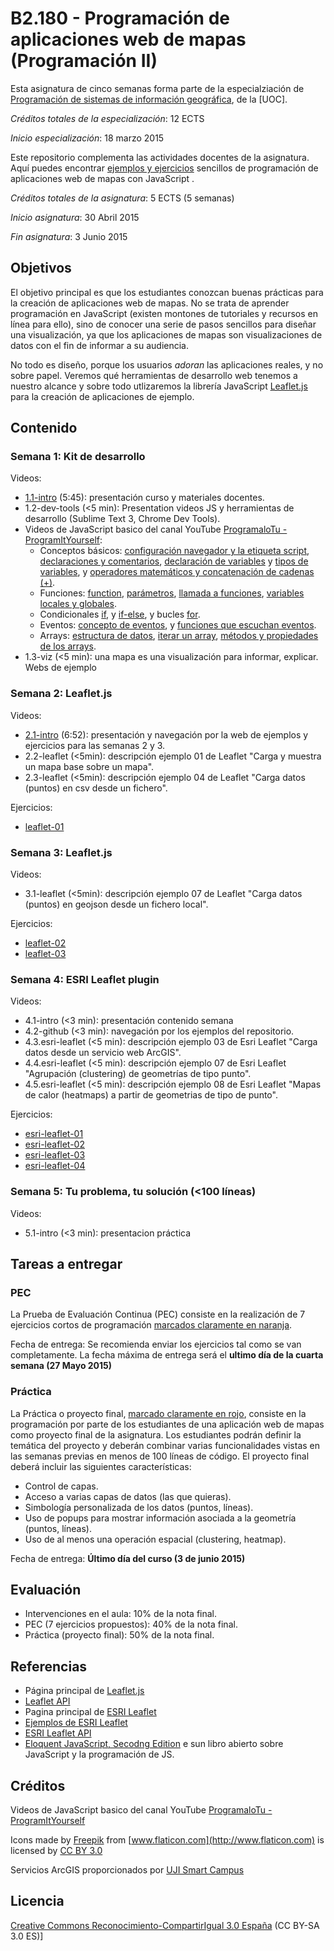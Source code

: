 # B2.180 - Programación de aplicaciones web de mapas (Programación II)

Esta asignatura de cinco semanas forma parte de la especialziación de [Programación de sistemas de información geográfica](http://estudios.uoc.edu/es/masters-posgrados-especializaciones/especializacion/informatica-multimedia-telecomunicacion/programacion-desarrollo-sistemas-informacion-geografica/), de la [UOC]. 

*Créditos totales de la especialización*: 12 ECTS

*Inicio especialización*: 18 marzo 2015

Este repositorio complementa las actividades docentes de la asignatura. Aquí puedes encontrar [ejemplos y ejercicios](http://cgranell.github.io/course-webmapping/) sencillos de programación de aplicaciones web de mapas con JavaScript .  

*Créditos totales de la asignatura*: 5 ECTS (5 semanas)

*Inicio asignatura*: 30 Abril 2015 

*Fin asignatura*: 3 Junio 2015 

## Objetivos
El objetivo principal es que los estudiantes conozcan buenas prácticas para la creación de aplicaciones web de mapas. No se trata de aprender programación  en JavaScript (existen montones de tutoriales y recursos en línea para ello), sino de conocer una serie de pasos sencillos para diseñar una visualización, ya que los aplicaciones de mapas son visualizaciones de datos con el fin de informar a su audiencia. 

No todo es diseño, porque los usuarios *adoran* las aplicaciones reales, y no sobre papel. Veremos qué herramientas de desarrollo web tenemos a nuestro alcance y sobre todo utlizaremos la librería JavaScript [Leaflet.js](http://leafletjs.com/) para la creación de aplicaciones de ejemplo.  

## Contenido

### Semana 1: Kit de desarrollo
Videos:
* [1.1-intro](https://www.dropbox.com/s/nqmognaba6omzj0/uoc-1.1-intro.mp4?dl=0) (5:45): presentación curso y materiales docentes.
* 1.2-dev-tools (<5 min): Presentation videos JS y herramientas de desarrollo (Sublime Text 3, Chrome Dev Tools). 
* Videos de JavaScript basico del canal YouTube [ProgramaloTu - ProgramItYourself](https://www.youtube.com/playlist?list=PLA505F7842858BD06):
    * Conceptos básicos: [configuración navegador y la etiqueta script](https://www.youtube.com/watch?v=i5gZvW99WHU), [declaraciones y comentarios](https://www.youtube.com/watch?v=xkIezoi2JEM), [declaración de variables](https://www.youtube.com/watch?v=Exjy8Mnlao4) y [tipos de variables](https://www.youtube.com/watch?v=Gyjd7CI52Og&list=PLA505F7842858BD06&index=4), y  [operadores matemáticos y concatenación de cadenas (+)](https://www.youtube.com/watch?v=dP1KVNJxauA&list=PLA505F7842858BD06&index=5).
    * Funciones: [function](https://www.youtube.com/watch?v=4catKCNXFe0&index=6&list=PLA505F7842858BD06), [parámetros](https://www.youtube.com/watch?v=z3T0KOckcPM&list=PLA505F7842858BD06&index=7), [llamada a funciones](https://www.youtube.com/watch?v=fMTkPyAPil8&list=PLA505F7842858BD06&index=8), [variables locales y globales](https://www.youtube.com/watch?v=xQNPddQi_q0&list=PLA505F7842858BD06&index=9).
    * Condicionales [if](https://www.youtube.com/watch?v=H7duRLcaBT4&list=PLA505F7842858BD06&index=10), y [if-else](https://www.youtube.com/watch?v=o1drbk7KWak&list=PLA505F7842858BD06&index=11), y bucles [for](https://www.youtube.com/watch?v=gNNAuh9SUbw&index=16&list=PLA505F7842858BD06).
    * Eventos: [concepto de eventos](https://www.youtube.com/watch?v=Cj9Mhab0R0g&index=19&list=PLA505F7842858BD06), y [funciones que escuchan eventos](https://www.youtube.com/watch?v=MWxwZirp77g&index=20&list=PLA505F7842858BD06).
    * Arrays: [estructura de datos](https://www.youtube.com/watch?v=OqyeScn8nBk&index=27&list=PLA505F7842858BD06), [iterar un array](https://www.youtube.com/watch?v=raIMZdjx-aY&index=29&list=PLA505F7842858BD06), [métodos y propiedades de los arrays](https://www.youtube.com/watch?v=ukVj5wJz724&index=30&list=PLA505F7842858BD06). 
* 1.3-viz (<5 min): una mapa es una visualización para informar, explicar. Webs de ejemplo 

### Semana 2: Leaflet.js 
Videos:
* [2.1-intro](https://www.dropbox.com/s/pgp0c4uuas15upr/uoc-2.1-intro.mp4?dl=0) (6:52): presentación y navegación por la web de ejemplos y ejercicios para las semanas 2 y 3. 
* 2.2-leaflet (<5min): descripción ejemplo 01 de Leaflet "Carga y muestra un mapa base sobre un mapa".
* 2.3-leaflet (<5min): descripción ejemplo 04 de Leaflet "Carga datos (puntos) en csv desde un fichero".

Ejercicios: 
* [leaflet-01](http://cgranell.github.io/course-webmapping/exercises-leaflet/01-template.html)

### Semana 3: Leaflet.js 
Videos:
* 3.1-leaflet (<5min): descripción ejemplo 07 de Leaflet "Carga datos (puntos) en geojson desde un fichero local".

Ejercicios:
* [leaflet-02](http://cgranell.github.io/course-webmapping/exercises-leaflet/02-template.html)
* [leaflet-03](http://cgranell.github.io/course-webmapping/exercises-leaflet/03-template.html)  


### Semana 4: ESRI Leaflet plugin
Videos:
* 4.1-intro (<3 min): presentación contenido semana 
* 4.2-github (<3 min): navegación por los ejemplos del repositorio. 
* 4.3.esri-leaflet (<5 min): descripción ejemplo 03 de Esri Leaflet "Carga datos desde un servicio web ArcGIS".
* 4.4.esri-leaflet (<5 min): descripción ejemplo 07 de Esri Leaflet "Agrupación (clustering) de geometrías de tipo punto".
* 4.5.esri-leaflet (<5 min): descripción ejemplo 08 de Esri Leaflet "Mapas de calor (heatmaps) a partir de geometrias de tipo de punto".

Ejercicios:
* [esri-leaflet-01](http://cgranell.github.io/course-webmapping/exercises-esri-leaflet/01-template.html)
* [esri-leaflet-02](http://cgranell.github.io/course-webmapping/exercises-esri-leaflet/02-template.html)
* [esri-leaflet-03](http://cgranell.github.io/course-webmapping/exercises-esri-leaflet/03-template.html)
* [esri-leaflet-04](http://cgranell.github.io/course-webmapping/exercises-esri-leaflet/04-template.html)

### Semana 5: Tu problema, tu solución (<100 líneas) 
Videos:
* 5.1-intro (<3 min): presentacion práctica 

## Tareas a entregar
### PEC
La Prueba de Evaluación Continua (PEC) consiste en la realización de 7  ejercicios cortos de programación [marcados claramente en naranja](http://cgranell.github.io/course-webmapping/).

Fecha de entrega: Se recomienda enviar los ejercicios tal como se van completamente. La fecha máxima de entrega será el **ultimo día de la cuarta semana (27 Mayo 2015)**

### Práctica 
La Práctica o proyecto final, [marcado claramente en rojo](http://cgranell.github.io/course-webmapping/), consiste en la programación por parte de los estudiantes de una aplicación web de mapas como proyecto final de la asignatura. Los estudiantes podrán definir la temática del proyecto y deberán combinar varias funcionalidades vistas en las semanas previas en menos de 100 líneas de código. El proyecto final deberá incluir las siguientes características:
* Control de capas.
* Acceso a varias capas de datos (las que quieras).
* Simbología personalizada de los datos (puntos, líneas).
* Uso de popups para mostrar información asociada a la geometría (puntos, líneas).
* Uso de al menos una operación espacial (clustering, heatmap).

Fecha de entrega: **Último día del curso (3 de junio 2015)**

## Evaluación
* Intervenciones en el aula: 10% de la nota final.
* PEC (7 ejercicios propuestos): 40% de la nota final.
* Práctica (proyecto final): 50% de la nota final.

## Referencias
* Página principal de [Leaflet.js](http://leafletjs.com/)
* [Leaflet API](http://leafletjs.com/reference.html)
* Pagina principal de [ESRI Leaflet](https://github.com/Esri/esri-leaflet)
* [Ejemplos de ESRI Leaflet](http://patrickarlt.github.io/esri-leaflet/examples/)
* [ESRI Leaflet API](http://patrickarlt.github.io/esri-leaflet/api-reference/)
* [Eloquent JavaScript, Secodng Edition](http://eloquentjavascript.net/) e sun libro abierto sobre JavaScript y la programación de JS.

## Créditos
Videos de JavaScript basico del canal YouTube [ProgramaloTu - ProgramItYourself](https://www.youtube.com/playlist?list=PLA505F7842858BD06)

Icons made by [Freepik](http://www.flaticon.com/authors/freepik) from [www.flaticon.com](http://www.flaticon.com) is licensed by [CC BY 3.0](http://creativecommons.org/licenses/by/3.0/")

Servicios ArcGIS proporcionados por [UJI Smart Campus](http://smart.uji.es/) 

## Licencia
[Creative Commons Reconocimiento-CompartirIgual 3.0 España](http://creativecommons.org/licenses/by-sa/3.0/es/) (CC BY-SA 3.0 ES)]



